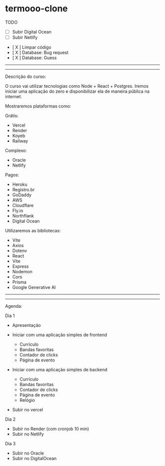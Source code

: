 # termooo-clone

TODO

- [ ] Subir Digital Ocean
- [ ] Subir Netlify

- [ X ] Limpar código
- [ X ] Database: Bug request
- [ X ] Database: Guess

---

---

Descrição do curso:

O curso vai utilizar tecnologias como Node + React + Postgres.
Iremos iniciar uma aplicação do zero e disponibilizar ela de maneira pública na internet.

Mostraremos plataformas como:

Grátis:

- Vercel
- Render
- Koyeb
- Railway

Complexo:

- Oracle
- Netlify

Pagos:

- Heroku
- Registro.br
- GoDaddy
- AWS
- Cloudflare
- Fly.io
- Northflank
- Digital Ocean

Utilizaremos as bibliotecas:

- Vite
- Axios
- Dotenv
- React
- Vite
- Express
- Nodemon
- Cors
- Prisma
- Google Generative AI

---

---

Agenda:

Dia 1

- Apresentação
- Iniciar com uma aplicação simples de frontend
  - Currículo
  - Bandas favoritas
  - Contador de clicks
  - Página de evento
- Iniciar com uma aplicação simples de backend

  - Currículo
  - Bandas favoritas
  - Contador de clicks
  - Página de evento
  - Relógio

- Subir no vercel

Dia 2

- Subir no Render (com cronjob 10 min)
- Subir no Netlify

Dia 3

- Subir no Oracle
- Subir no DigitalOcean
